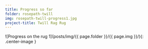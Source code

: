 ```yaml
---
title: Progress so far
folder: rosepath-twill
img: rosepath-twill-progress1.jpg
project-title: Twill Rag Rug
---
```

![Progress on the rug 1](posts/img/{{ page.folder }}/{{ page.img }}/){: .center-image }
